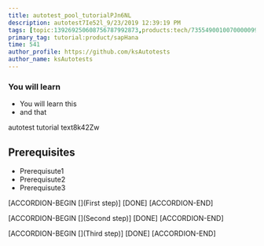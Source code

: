 ```yaml
---
title: autotest_pool_tutorialPJn6NL
description: autotest7Ie52l_9/23/2019 12:39:19 PM
tags: [topic:139269250608756787992873,products:tech/73554900100700000996,tutorial:experience/advanced]
primary_tag: tutorial:product/sapHana
time: 541
author_profile: https://github.com/ksAutotests
author_name: ksAutotests
---
```

### You will learn
- You will learn this
- and that

autotest tutorial text8k42Zw

## Prerequisites
- Prerequisute1
- Prerequisute2
- Prerequisute3

[ACCORDION-BEGIN [](First step)]
[DONE]
[ACCORDION-END]

[ACCORDION-BEGIN [](Second step)]
[DONE]
[ACCORDION-END]

[ACCORDION-BEGIN [](Third step)]
[DONE]
[ACCORDION-END]

